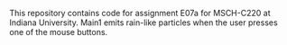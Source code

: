 This repository contains code for assignment E07a for MSCH-C220 at Indiana University. Main1 emits rain-like particles when the user presses one of the mouse buttons. 